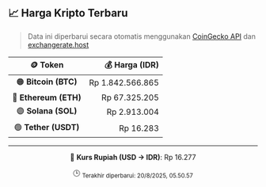 

<!-- HARGA_KRIPTO -->
## 📈 Harga Kripto Terbaru

> Data ini diperbarui secara otomatis menggunakan [CoinGecko API](https://www.coingecko.com/) dan [exchangerate.host](https://exchangerate.host/)

<div align="center">

| 🪙 Token | 💰 Harga (IDR) |
|:------:|---------------:|
| 🟠 **Bitcoin (BTC)**   | Rp 1.842.566.865 |
| 🔵 **Ethereum (ETH)**  | Rp 67.325.205 |
| 🟣 **Solana (SOL)**    | Rp 2.913.004 |
| 🟢 **Tether (USDT)**   | Rp 16.283 |

---

💱 **Kurs Rupiah (USD → IDR)**: Rp 16.277

🕒 <sub>Terakhir diperbarui: 20/8/2025, 05.50.57</sub>

</div>
<!-- /HARGA_KRIPTO -->